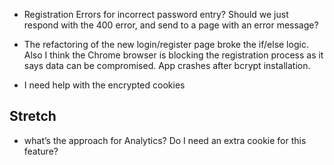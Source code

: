 - Registration Errors for incorrect password entry? Should we just respond with the 400 error, and send to a page with an error message?


- The refactoring of the new login/register page broke the if/else logic. Also I think the Chrome browser is blocking the registration process as it says data can be compromised.  App crashes after bcrypt installation.

- I need help with the encrypted cookies

## Stretch

- what’s the approach for Analytics? Do I need an extra cookie for this feature?